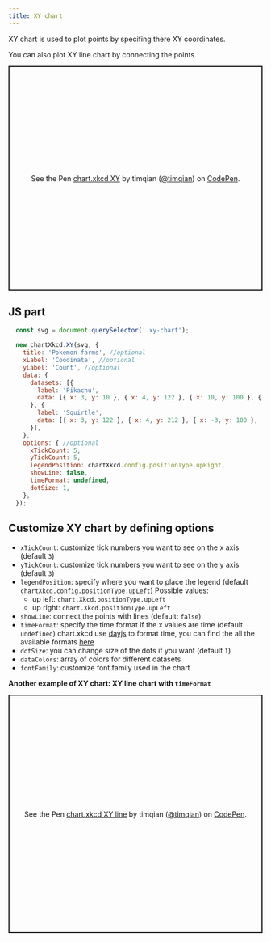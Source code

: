 ```yaml
---
title: XY chart
---
```


XY chart is used to plot points by specifing there XY coordinates.

You can also plot XY line chart by connecting the points.

<p class="codepen" data-height="445" data-theme-id="light" data-default-tab="result" data-user="timqian" data-slug-hash="ExYZvZY" style="height: 445px; box-sizing: border-box; display: flex; align-items: center; justify-content: center; border: 2px solid; margin: 1em 0; padding: 1em;" data-pen-title="chart.xkcd XY">
  <span>See the Pen <a href="https://codepen.io/timqian/pen/ExYZvZY/">
  chart.xkcd XY</a> by timqian (<a href="https://codepen.io/timqian">@timqian</a>)
  on <a href="https://codepen.io">CodePen</a>.</span>
</p>
<script async src="https://static.codepen.io/assets/embed/ei.js"></script>

## JS part

```js
  const svg = document.querySelector('.xy-chart');

  new chartXkcd.XY(svg, {
    title: 'Pokemon farms', //optional
    xLabel: 'Coodinate', //optional
    yLabel: 'Count', //optional
    data: {
      datasets: [{
        label: 'Pikachu',
        data: [{ x: 3, y: 10 }, { x: 4, y: 122 }, { x: 10, y: 100 }, { x: 1, y: 2 }, { x: 2, y: 4 }],
      }, {
        label: 'Squirtle',
        data: [{ x: 3, y: 122 }, { x: 4, y: 212 }, { x: -3, y: 100 }, { x: 1, y: 1 }, { x: 1.5, y: 12 }],
      }],
    },
    options: { //optional
      xTickCount: 5,
      yTickCount: 5,
      legendPosition: chartXkcd.config.positionType.upRight,
      showLine: false,
      timeFormat: undefined,
      dotSize: 1,
    },
  });
```

## Customize XY chart by defining options

- `xTickCount`: customize tick numbers you want to see on the x axis (default `3`)
- `yTickCount`: customize tick numbers you want to see on the y axis (default `3`)
- `legendPosition`: specify where you want to place the legend (default `chartXkcd.config.positionType.upLeft`)
  Possible values:
    - up left: `chart.Xkcd.positionType.upLeft`
    - up right: `chart.Xkcd.positionType.upLeft`
- `showLine`: connect the points with lines (default: `false`)
- `timeFormat`: specify the time format if the x values are time (default `undefined`)
  chart.xkcd use [dayjs](https://github.com/iamkun/dayjs) to format time, you can find the all the available formats [here](https://github.com/iamkun/dayjs/blob/dev/docs/en/API-reference.md#list-of-all-available-formats)
- `dotSize`: you can change size of the dots if you want (default `1`)
- `dataColors`: array of colors for different datasets
- `fontFamily`: customize font family used in the chart

**Another example of XY chart: XY line chart with `timeFormat`**

<p class="codepen" data-height="472" data-theme-id="light" data-default-tab="result" data-user="timqian" data-slug-hash="ZEzLJaN" style="height: 472px; box-sizing: border-box; display: flex; align-items: center; justify-content: center; border: 2px solid; margin: 1em 0; padding: 1em;" data-pen-title="chart.xkcd XY line">
  <span>See the Pen <a href="https://codepen.io/timqian/pen/ZEzLJaN/">
  chart.xkcd XY line</a> by timqian (<a href="https://codepen.io/timqian">@timqian</a>)
  on <a href="https://codepen.io">CodePen</a>.</span>
</p>
<script async src="https://static.codepen.io/assets/embed/ei.js"></script>
